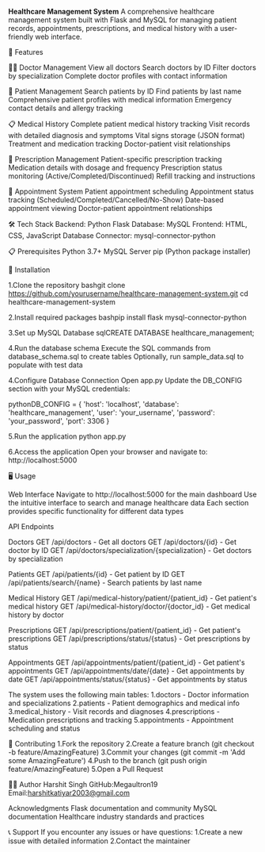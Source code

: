 **Healthcare Management System**
A comprehensive healthcare management system built with Flask and MySQL for managing patient records, appointments, prescriptions, and medical history with a user-friendly web interface.

🚀 Features 

👨‍⚕️ Doctor Management
View all doctors
Search doctors by ID
Filter doctors by specialization
Complete doctor profiles with contact information

👥 Patient Management
Search patients by ID
Find patients by last name
Comprehensive patient profiles with medical information
Emergency contact details and allergy tracking

📋 Medical History
Complete patient medical history tracking
Visit records with detailed diagnosis and symptoms
Vital signs storage (JSON format)
Treatment and medication tracking
Doctor-patient visit relationships

💊 Prescription Management
Patient-specific prescription tracking
Medication details with dosage and frequency
Prescription status monitoring (Active/Completed/Discontinued)
Refill tracking and instructions

📅 Appointment System
Patient appointment scheduling
Appointment status tracking (Scheduled/Completed/Cancelled/No-Show)
Date-based appointment viewing
Doctor-patient appointment relationships

🛠️ Tech Stack
Backend: Python Flask
Database: MySQL
Frontend: HTML, CSS, JavaScript
Database Connector: mysql-connector-python

📋 Prerequisites
Python 3.7+
MySQL Server
pip (Python package installer)

🔧 Installation

1.Clone the repository
bashgit clone https://github.com/yourusername/healthcare-management-system.git
cd healthcare-management-system

2.Install required packages
bashpip install flask mysql-connector-python

3.Set up MySQL Database
sqlCREATE DATABASE healthcare_management;

4.Run the database schema
Execute the SQL commands from database_schema.sql to create tables
Optionally, run sample_data.sql to populate with test data


4.Configure Database Connection
Open app.py
Update the DB_CONFIG section with your MySQL credentials:

pythonDB_CONFIG = {
    'host': 'localhost',
    'database': 'healthcare_management',
    'user': 'your_username',
    'password': 'your_password',
    'port': 3306
}

5.Run the application
python app.py

6.Access the application
Open your browser and navigate to: http://localhost:5000

🖥️ Usage

Web Interface
Navigate to http://localhost:5000 for the main dashboard
Use the intuitive interface to search and manage healthcare data
Each section provides specific functionality for different data types

API Endpoints

Doctors
GET /api/doctors - Get all doctors
GET /api/doctors/{id} - Get doctor by ID
GET /api/doctors/specialization/{specialization} - Get doctors by specialization

Patients
GET /api/patients/{id} - Get patient by ID
GET /api/patients/search/{name} - Search patients by last name

Medical History
GET /api/medical-history/patient/{patient_id} - Get patient's medical history
GET /api/medical-history/doctor/{doctor_id} - Get medical history by doctor

Prescriptions
GET /api/prescriptions/patient/{patient_id} - Get patient's prescriptions
GET /api/prescriptions/status/{status} - Get prescriptions by status

Appointments
GET /api/appointments/patient/{patient_id} - Get patient's appointments
GET /api/appointments/date/{date} - Get appointments by date
GET /api/appointments/status/{status} - Get appointments by status

The system uses the following main tables:
1.doctors - Doctor information and specializations
2.patients - Patient demographics and medical info
3.medical_history - Visit records and diagnoses
4.prescriptions - Medication prescriptions and tracking
5.appointments - Appointment scheduling and status


🤝 Contributing
1.Fork the repository
2.Create a feature branch (git checkout -b feature/AmazingFeature)
3.Commit your changes (git commit -m 'Add some AmazingFeature')
4.Push to the branch (git push origin feature/AmazingFeature)
5.Open a Pull Request

👨‍💻 Author
Harshit Singh
GitHub:Megaultron19 
Email:harshitkatiyar2003@gmail.com

Acknowledgments
Flask documentation and community
MySQL documentation
Healthcare industry standards and practices

📞 Support
If you encounter any issues or have questions:
1.Create a new issue with detailed information
2.Contact the maintainer
